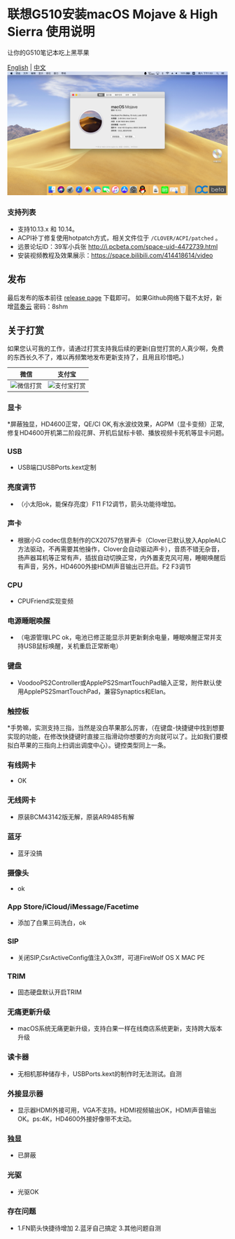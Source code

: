 # 联想G510安装macOS Mojave & High Sierra 使用说明

让你的G510笔记本吃上黑苹果

[English](README-EN.md) | [中文](README.md)
 ![截图](Screen.png)   
### 支持列表

* 支持10.13.x 和 10.14。
* ACPI补丁修复使用hotpatch方式，相关文件位于 `/CLOVER/ACPI/patched` 。
* 远景论坛ID：39军小兵张 http://i.pcbeta.com/space-uid-4472739.html
* 安装视频教程及效果展示：https://space.bilibili.com/414418614/video


## 发布

最后发布的版本前往 [release page](https://github.com/Z39/G510-OS-X-Clover-Hotpatch/releases) 下载即可。
如果Github网络下载不太好，新增[蓝奏云](https://www.lanzous.com/b616223)  密码：8shm

## 关于打赏

如果您认可我的工作，请通过打赏支持我后续的更新(自觉打赏的人真少啊，免费的东西长久不了，难以再频繁地发布更新支持了，且用且珍惜吧。)

|                                 微信                                           |                         支付宝                                       |
| ---------------------------------------------------------- | ---------------------------------------------------- |
| ![微信打赏](微信打赏.png)                                         | ![支付宝打赏](支付宝打赏.png)                           |
### 显卡
*屏蔽独显，HD4600正常，QE/CI OK,有水波纹效果，AGPM（显卡变频）正常,修复HD4600开机第二阶段花屏、开机后鼠标卡顿、播放视频卡死机等显卡问题。

### USB
* USB端口USBPorts.kext定制

### 亮度调节
* （小太阳ok，能保存亮度）F11 F12调节，箭头功能待增加。

### 声卡
* 根据小G codec信息制作的CX20757仿冒声卡（Clover已默认放入AppleALC方法驱动，不再需要其他操作，Clover会自动驱动声卡），音质不错无杂音，扬声器耳机等正常有声，插拔自动切换正常，内外置麦克风可用，睡眠唤醒后有声音，另外，HD4600外接HDMI声音输出已开启。F2 F3调节
### CPU
* CPUFriend实现变频

### 电源睡眠唤醒
* （电源管理LPC ok，电池已修正能显示并更新剩余电量，睡眠唤醒正常并支持USB鼠标唤醒，关机重启正常断电）

### 键盘
* VoodooPS2Controller或ApplePS2SmartTouchPad输入正常，附件默认使用ApplePS2SmartTouchPad，兼容Synaptics和Elan。

### 触控板
*手势嘛，实测支持三指，当然是没白苹果那么厉害，（在键盘-快捷键中找到想要实现的功能，在修改快捷键时直接三指滑动你想要的方向就可以了。比如我们要模拟白苹果的三指向上扫调出调度中心）。键控类型同上一条。

### 有线网卡
* OK

### 无线网卡
* 原装BCM43142版无解，原装AR9485有解

### 蓝牙
* 蓝牙没搞


### 摄像头
* ok

### App Store/iCloud/iMessage/Facetime
* 添加了白果三码洗白，ok


### SIP
* 关闭SIP,CsrActiveConfig值注入0x3ff，可进FireWolf OS X MAC PE

### TRIM
* 固态硬盘默认开启TRIM

### 无痛更新升级
* macOS系统无痛更新升级，支持白果一样在线商店系统更新，支持跨大版本升级

### 读卡器
* 无相机那种储存卡，USBPorts.kext的制作时无法测试。自测


### 外接显示器
* 显示器HDMI外接可用，VGA不支持。HDMI视频输出OK，HDMI声音输出OK。ps:4K，HD4600外接好像带不太动。

### 独显
* 已屏蔽

### 光驱
* 光驱OK

### 存在问题
* 1.FN箭头快捷待增加
   2.蓝牙自己搞定
   3.其他问题自测



